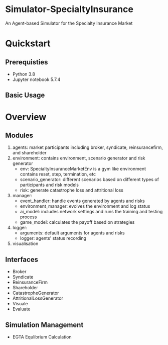 # Simulator-SpecialtyInsurance
An Agent-based Simulator for the Specialty Insurance Market

# Quickstart
## Prerequisties
- Python 3.8
- Jupyter notebook 5.7.4
## Basic Usage

# Overview
## Modules
1. agents: market participants including broker, syndicate, reinsurancefirm, and shareholder
2. environment: contains environment, scenario generator and risk generator
   - env: SpecialtyInsuranceMarketEnv is a gym like environment contains reset, step, termination, etc
   - scenario_generator: different scenarios based on different types of participants and risk models
   - risk: generate catastrophe loss and attritional loss
3. manager: 
   - event_handler: handle events generated by agents and risks
   - environment_manager: evolves the environment and log status
   - ai_model: includes network settings and runs the training and testing process
   - game_model: calculates the payoff based on strategies
4. logger:
   - arguments: default arguments for agents and risks
   - logger: agents' status recording
6. visualisation
  
## Interfaces
- Broker
- Syndicate
- ReinsuranceFirm
- Shareholder
- CatastropheGenerator
- AttritionalLossGenerator
- Visuale
- Evaluate

## Simulation Management
- EGTA Equlibrium Calculation
